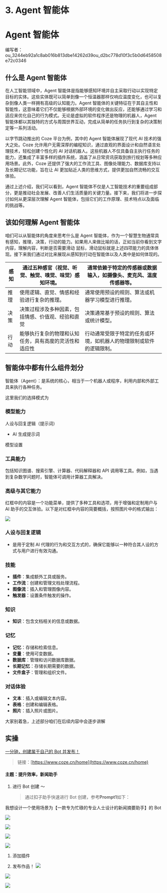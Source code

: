 # 3. Agent 智能体

# Agent 智能体

编写者：ou_3244eb92a1c8ab016b813dbe14262d39ou_d2bc778d10f3c5b0d6458508e72c0346

## 什么是 Agent 智能体

在人工智能领域中，Agent 智能体是指能够感知环境并自主采取行动以实现特定目标的实体。这些实体既可以简单到像一个恒温器那样仅响应温度变化，也可以复杂到像人类一样拥有高级的认知能力。Agent 智能体的关键特征在于其自主性和智能性，这意味着它们不仅能够根据外部环境的变化做出反应，还能够通过学习和适应来优化自己的行为模式。无论是虚拟的软件程序还是物理的机器人，Agent 智能体都以其独特的方式与周围世界互动，完成从简单的任务执行到复杂的决策制定等一系列活动。

以字节跳动推出的 Coze 平台为例，其中的 Agent 智能体展现了现代 AI 技术的强大之处。Coze 允许用户无需深厚的编程知识，通过直观的界面设计和自然语言处理技术，轻松创建个性化的 AI 对话机器人。这些机器人不仅具备自主执行任务的能力，还集成了丰富多样的插件系统，涵盖了从日常资讯获取到旅行规划等多种应用场景。此外，Coze 还提供了强大的工作流工具、图像处理能力、数据库支持以及长期记忆功能，旨在让 AI 更加贴近人类的思维方式，提供更加自然流畅的交互体验。

通过上述介绍，我们可以看到，Agent 智能体不仅是人工智能技术的重要组成部分，更是推动社会发展、改善人们生活质量的关键力量。接下来，我们将进一步探讨如何从更深层次理解 Agent 智能体，包括它们的工作原理、技术特点以及面临的挑战等。

## 该如何理解 Agent 智能体

咱们可以从智能体的角度来思考什么是 Agent 智能体，作为一个智慧生物通常具有感知，推理，决策，行动的能力。如果用人来做比喻的话，正如当前你看到文字内容，理解内容，判断是否需要滑动 鼠标，滑动鼠标就是上述四项能力的具体体现。接下来我们通过对比来展现从感知到行动在智能体以及人类中是如何体现的。

| 感知<br/> | 通过五种感官（视觉、听觉、触觉、嗅觉、味觉）感知环境。<br/> | 通常依赖于特定的传感器或数据输入，如摄像头、麦克风、温度传感器等。<br/>   |
| --------- | ----------------------------------------------------------- | ------------------------------------------------------------------------- |
| 推理<br/> | 使用逻辑、直觉、情感和经验进行复杂的推理。<br/>             | 通常使用预设的规则、算法或机器学习模型进行推理。<br/>                     |
| 决策<br/> | 决策过程涉及多种因素，包括情感、价值观、经验和直觉<br/>     | 决策通常基于预设的规则、算法或统计模型。<br/>                             |
| 行动<br/> | 能够执行复杂的物理和认知任务，具有高度的灵活性和适应性<br/> | 行动通常受限于特定的任务或环境，如机器人的物理限制或软件的逻辑限制。<br/> |

## 智能体中都有什么组件划分

智能体（Agent）：是系统的核心，相当于一个机器人或程序，利用内部和外部工具来执行各种任务。

这里我们的选择模式为

### 模型能力

人设与回复逻辑（提示词）

- AI 生成提示词

模型设置

### 工具能力

包括知识图谱、搜索引擎、计算器、代码解释器和 API 调用等工具。例如，当遇到复杂数学问题时，智能体可调用计算器工具解决。

### 高级与其它能力

红框中的内容是一个功能菜单，提供了多种工具和选项，用于增强和定制用户与 AI 助手的交互体验。以下是对红框中内容的简要概括，按照图片中的格式输出：

![](static/SQdBbkpXaozbJaxaGeMcudSln9g.png)

### 人设与回复逻辑

- 是用于定制 AI 代理的行为和交互方式的，确保它能够以一种符合其人设的方式与用户进行有效沟通。

### 技能

- **插件**：集成额外工具或服务。
- **工作流**：创建和管理文档处理流程。
- **图像流**：插入和管理图像内容。
- **触发器**：设置条件触发的操作。

### 知识

- **知识**：包含文档相关的信息或数据。

### 记忆

- **记忆**：存储和检索信息。
- **变量**：使用可变数据。
- **数据库**：管理和访问数据库数据。
- **长期记忆**：存储长期需要的数据。
- **文件盒子**：管理和组织文件。

### 对话体验

- **文本**：插入或编辑文本内容。
- **表格**：创建和编辑表格。
- **照片**：插入照片或图片。

大家别着急，上述部分咱们在后续内容中会逐步讲解

## 实操

<u>一</u><u>分钟，创建属于自己的 Bot 并发布！</u>

> 链接：<u>[https://www.coze.cn/home](https://www.coze.cn/home)</u>



#### **主题：提升效率，新闻助手**

1. 进行 Bot 创建 ～
   > 通过扣子助手快速进行 Bot 创建，参考**Prompt1**如下：

我想设计一个使用场景为【一款专为忙碌的专业人士设计的新闻摘要助手】的 Bot


	
![](static/UPwubDcAVoUJeNxywdwc1x5Dnze.png)

![](static/UCUdb7aoPoqEU3xSUcKc1y77nIb.png)

![](static/DNSWbbL6Bo12wsxfzTrcTZxQnGd.png)

![](static/CRERbqqJCoC4iNxLXakcjilSnpf.png)



1. 添加插件











1. 发布作品！
![](static/RRkvbjvn5otFSWx3MFGcTHo9nPf.png)

![](static/IpZzbeMnGo0ne7xDY68cJRB8nCg.png)
	
![](static/Q0SMbJeMdoS6rJxpJzKcrMf1npf.png)




